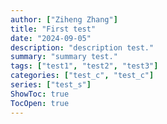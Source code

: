 ```yaml
---
author: ["Ziheng Zhang"]
title: "First test"
date: "2024-09-05"
description: "description test."
summary: "summary test."
tags: ["test1", "test2", "test3"]
categories: ["test_c", "test_c"]
series: ["test_s"]
ShowToc: true
TocOpen: true
---
```


